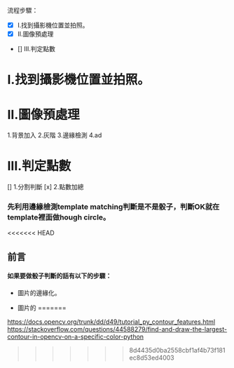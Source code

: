 流程步驟：
- [x] I.找到攝影機位置並拍照。
- [x] II.圖像預處理
- [] III.判定點數


# I.找到攝影機位置並拍照。


# II.圖像預處理

1.背景加入
2.灰階
3.邊緣檢測
4.ad

# III.判定點數
[] 1.分割判斷
[x] 2.點數加總

### 先利用邊緣檢測template matching判斷是不是骰子，判斷OK就在template裡面做hough circle。

<<<<<<< HEAD
## 前言

#### 如果要做骰子判斷的話有以下的步驟：

+ 圖片的邊緣化。

+ 圖片的
=======

https://docs.opencv.org/trunk/dd/d49/tutorial_py_contour_features.html
https://stackoverflow.com/questions/44588279/find-and-draw-the-largest-contour-in-opencv-on-a-specific-color-python
>>>>>>> 8d4435d0ba2558cbf1af4b73f181ec8d53ed4003
